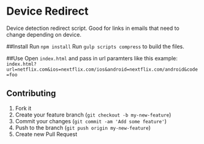 # Device Redirect
Device detection redirect script. Good for links in emails that need to change depending on device.

##Install
Run `npm install`
Run `gulp scripts compress` to build the files.

##Use
Open `index.html` and pass in url paramters like this example: `index.html?url=netflix.com&ios=nextflix.com/ios&android=nextflix.com/android&code=foo`

## Contributing
1. Fork it
2. Create your feature branch (`git checkout -b my-new-feature`)
3. Commit your changes (`git commit -am 'Add some feature'`)
4. Push to the branch (`git push origin my-new-feature`)
5. Create new Pull Request

